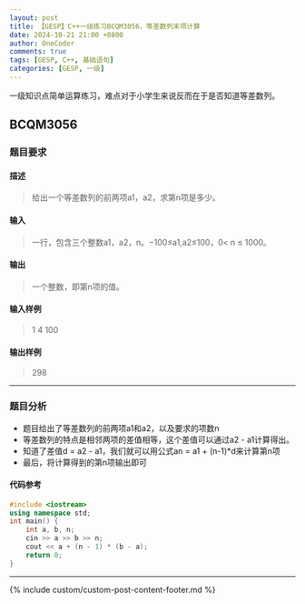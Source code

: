 ```yaml
---
layout: post
title: 【GESP】C++一级练习BCQM3056，等差数列末项计算
date: 2024-10-21 21:00 +0800
author: OneCoder
comments: true
tags: [GESP, C++, 基础语句]
categories: [GESP, 一级]
---
```

一级知识点简单运算练习，难点对于小学生来说反而在于是否知道等差数列。

<!--more-->

## BCQM3056

### 题目要求

#### 描述

>给出一个等差数列的前两项a1，a2，求第n项是多少。

#### 输入

>一行，包含三个整数a1，a2，n。−100≤a1,a2≤100，0< n ≤ 1000。

#### 输出

>一个整数，即第n项的值。

#### 输入样例

>1 4 100

#### 输出样例

>298

---

### 题目分析

- 题目给出了等差数列的前两项a1和a2，以及要求的项数n
- 等差数列的特点是相邻两项的差值相等，这个差值可以通过a2 - a1计算得出。
- 知道了差值d = a2 - a1，我们就可以用公式an = a1 + (n-1)*d来计算第n项
- 最后，将计算得到的第n项输出即可

#### 代码参考

```cpp
#include <iostream>
using namespace std;
int main() {
    int a, b, n;
    cin >> a >> b >> n;
    cout << a + (n - 1) * (b - a);
    return 0;
}
```

---

{% include custom/custom-post-content-footer.md %}
